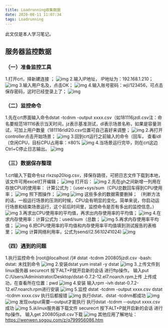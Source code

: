 ```yaml
---
title: Loadrunning收集数据
date: 2020-08-11 11:07:34
tags: Loadrunning
---
```

此文仅是本人学习笔记。

## 服务器监控数据
### （一）准备监控工具
1.打开crt，择新建连接 ；
![img](/images/LoadrunningToCollectData1.png)
2.输入IP地址， IP地址为：192.168.1.210；
![img](/images/LoadrunningToCollectData2.png)
3.输入用户名及，点击OK；
![img](/images/LoadrunningToCollectData3.png)
4.输入账号密码：wjl/123456，可点击保存密码，这时已经登录上了；
![img](/images/LoadrunningToCollectData4.png)
### （二）监控命令
1.先在crt界面输入命令dstat -tcdnm -output xxxx.csv（如181116jzdl.csv注：命名要规范181116表示当天时间，jz表示基准测试，dl表示场景名称，如果是容量测试，可加上用户数量（181116rldl20.csv位置可自己喜好来调整；
![img](/images/LoadrunningToCollectData5.png)
2.再打开controller点击开始场景；
![img](/images/LoadrunningToCollectData6.png)
3.回到crt运行之前输入的命令（回车， 查看idl（空闲CPU，目标CPU占用率：≤80%
![img](/images/LoadrunningToCollectData7.png)
4.当场景运行完毕，则在crt这边Ctrl+C停止日志输出。
![img](/images/LoadrunningToCollectData8.png)
### （三）数据保存整理
1.crt输入下载命令sz rlxzsp20log.csv，择保存路径，可把日志文件下载到本地，该文件可用excel打开编辑；
![img](/images/LoadrunningToCollectData9.png)
打开后：
![img](/images/LoadrunningToCollectData10.png)
2.先在gh之间新增一列用在存放CPU的使用率：
计算公式为：（user+sys/sum（CPU总数回车得到CPU使用率；
![img](/images/LoadrunningToCollectData11.png)
照下图操作；
![img](/images/LoadrunningToCollectData12.png)
![img](/images/LoadrunningToCollectData13.png)
这些多余的数据需要删掉；
（判断方法的话，一般运行场景的压测的时候，CPU会有明显的变化。简单来说，你启动运行场景和结束场景运行，这个前后时间里，监控命令是否有多出的监控信息。）
![img](/images/LoadrunningToCollectData14.png)
3.再求出CPU使用率的平均值，再求出内存使用率的平均值；
![img](/images/LoadrunningToCollectData15.png)
4.在求内存使用率：计算公式为：used/sum（总数；
![img](/images/LoadrunningToCollectData16.png)
5.再求内存使用率平均值；
![img](/images/LoadrunningToCollectData17.png)
6.把CPU使用率的平均值和内存使用率平均值填到测试报告的表格里；
![img](/images/LoadrunningToCollectData18.png)
计算网络利用率，公式为send/(2.56*1024*1024)
![img](/images/LoadrunningToCollectData19.png)
### （四）遇到的问题
1.执行监控命令
[root@localhost /]# dstat -tcdnm 200805jzdl.csv
-bash: dstat: 未找到命令
![img](/images/LoadrunningToCollectData20.png)
2.安装dstat
yum install -y dstat
![img](/images/LoadrunningToCollectData21.png)
3.上传文件到linux服务器
securecrt 按下ALT+P就开启新的会话 进行ftp操作。
输入put C:/Users/Administrator/Desktop/dstat-0.7.2-12.el7.noarch.rpm上传
上传成功，在查看所在位置：pwd
![img](/images/LoadrunningToCollectData22.png)
4.安装
输入rpm -ivh dstat-0.7.2-12.el7.noarch.rpm进行安装
![img](/images/LoadrunningToCollectData23.png)
5.监控
dstat -tcdnm -output xxxx.csv
dstat -tcdnm xxxx.csv
执行后都报错
![img](/images/LoadrunningToCollectData24.png)
执行dstat、dstat -tcdnm都成功
![img](/images/LoadrunningToCollectData25.png)
![img](/images/LoadrunningToCollectData26.png)
发现output需要—output才能执行
执行dstat -tcdnm --output xxxx.csv成功
![img](/images/LoadrunningToCollectData27.png)
5.从linux服务器下载文件
securecrt 按下ALT+P就开启新的会话 进行ftp操作。
输入get 200805jzdl.csv下载
![img](/images/LoadrunningToCollectData28.png)
其他应用了解地址：https://wenwen.sogou.com/z/q799956086.htm